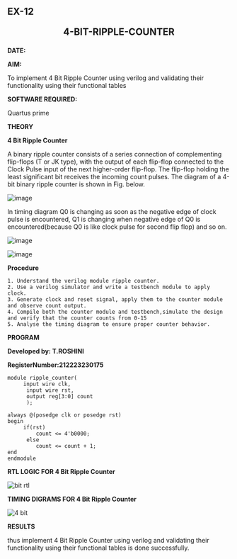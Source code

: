 ## EX-12 <p align="center"><b> 4-BIT-RIPPLE-COUNTER </b>    

**DATE:**


**AIM:**

To implement  4 Bit Ripple Counter using verilog and validating their functionality using their functional tables

**SOFTWARE REQUIRED:**

Quartus prime

**THEORY**

**4 Bit Ripple Counter**

A binary ripple counter consists of a series connection of complementing flip-flops (T or JK type), with the output of each flip-flop connected to the Clock Pulse input of the next higher-order flip-flop. The flip-flop holding the least significant bit receives the incoming count pulses. The diagram of a 4-bit binary ripple counter is shown in Fig. below.

![image](https://github.com/naavaneetha/4-BIT-RIPPLE-COUNTER/assets/154305477/cb4b74d4-31ab-4359-95d0-d22e67daba13)

In timing diagram Q0 is changing as soon as the negative edge of clock pulse is encountered, Q1 is changing when negative edge of Q0 is encountered(because Q0 is like clock pulse for second flip flop) and so on.

![image](https://github.com/naavaneetha/4-BIT-RIPPLE-COUNTER/assets/154305477/a573a7d6-014e-4e54-93e6-e2ac9530960b)

![image](https://github.com/naavaneetha/4-BIT-RIPPLE-COUNTER/assets/154305477/85e1958a-2fc1-49bb-9a9f-d58ccbf3663c)

**Procedure**

```
1. Understand the verilog module ripple counter.
2. Use a verilog simulator and write a testbench module to apply clock.
3. Generate clock and reset signal, apply them to the counter module and observe count output.
4. Compile both the counter module and testbench,simulate the design and verify that the counter counts from 0-15
5. Analyse the timing diagram to ensure proper counter behavior.
```

**PROGRAM**

**Developed by: T.ROSHINI**

**RegisterNumber:212223230175**
```
module ripple_counter(
     input wire clk,
	  input wire rst,
	  output reg[3:0] count
	  );
	  
always @(posedge clk or posedge rst)
begin
     if(rst)
	     count <= 4'b0000;
	  else 
	     count <= count + 1;
end 
endmodule 
```
**RTL LOGIC FOR 4 Bit Ripple Counter**

![bit rtl](https://github.com/roshinithangachamy/4-BIT-RIPPLE-COUNTER/assets/147118341/f894ec00-35ff-42aa-91d4-33a3c4f83828)

**TIMING DIGRAMS FOR 4 Bit Ripple Counter**

![4 bit](https://github.com/roshinithangachamy/4-BIT-RIPPLE-COUNTER/assets/147118341/bf1e161f-d49e-4f1c-91d4-bed3185e20cf)

**RESULTS**

thus implement  4 Bit Ripple Counter using verilog and validating their functionality using their functional tables
is done successfully.
